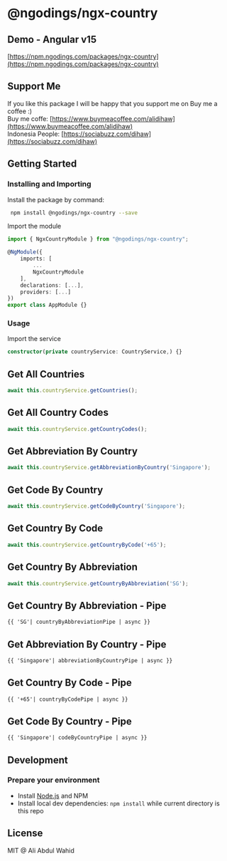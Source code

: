 # @ngodings/ngx-country

## Demo - Angular v15

[https://npm.ngodings.com/packages/ngx-country](https://npm.ngodings.com/packages/ngx-country)

## Support Me

If you like this package I will be happy that you support me on Buy me a coffee :) <br />
Buy me coffe: [https://www.buymeacoffee.com/alidihaw](https://www.buymeacoffee.com/alidihaw)<br />
Indonesia People: [https://sociabuzz.com/dihaw](https://sociabuzz.com/dihaw)

## Getting Started

### Installing and Importing

Install the package by command:

```sh
 npm install @ngodings/ngx-country --save
```

Import the module

```ts
import { NgxCountryModule } from "@ngodings/ngx-country";

@NgModule({
    imports: [
        ...
        NgxCountryModule
    ],
    declarations: [...],
    providers: [...]
})
export class AppModule {}
```

### Usage 

Import the service

```ts
constructor(private countryService: CountryService,) {}
```

## Get All Countries

```ts
await this.countryService.getCountries();
```

## Get All Country Codes

```ts
await this.countryService.getCountryCodes();
```

## Get Abbreviation By Country

```ts
await this.countryService.getAbbreviationByCountry('Singapore');
```

## Get Code By Country

```ts
await this.countryService.getCodeByCountry('Singapore');
```

## Get Country By Code

```ts
await this.countryService.getCountryByCode('+65');
```

## Get Country By Abbreviation

```ts
await this.countryService.getCountryByAbbreviation('SG');
```

## Get Country By Abbreviation - Pipe

```html
{{ 'SG'| countryByAbbreviationPipe | async }}
```

## Get Abbreviation By Country - Pipe

```html
{{ 'Singapore'| abbreviationByCountryPipe | async }}
```

## Get Country By Code - Pipe

```html
{{ '+65'| countryByCodePipe | async }}
```

## Get Code By Country - Pipe

```html
{{ 'Singapore'| codeByCountryPipe | async }}
```

## Development

### Prepare your environment
* Install [Node.js](http://nodejs.org/) and NPM
* Install local dev dependencies: `npm install` while current directory is this repo

## License

MIT @ Ali Abdul Wahid